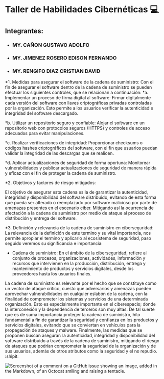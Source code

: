# Taller de Habilidades Cibernéticas :computer:

## Integrantes:
* ### MY. CAÑON GUSTAVO ADOLFO
* ### MY. JIMENEZ ROSERO EDISON FERNANDO
* ### MY. RENGIFO DIAZ CRISTIAN DAVID


*1. Medidas para asegurar el software de la cadena de suministro:
Con el fin de asegurar el software dentro de la cadena de suministro se pueden efectuar los siguientes controles, que se relacionan a continuación:
*a. Implementar un proceso de firma digital al software: Firmar digitalmente cada versión del software con llaves criptográficas privadas controladas por la organización. Esto permite a los usuarios verificar la autenticidad e integridad del software descargado.

*b. Utilizar un repositorio seguro y confiable: Alojar el software en un repositorio web con protocolos seguros (HTTPS) y controles de acceso adecuados para evitar manipulaciones.

*c. Realizar verificaciones de integridad: Proporcionar checksums o códigos hashes criptográficos del software, con el fin que usuarios puedan validar la integridad de las descargas que se realicen.

*d. Aplicar actualizaciones de seguridad de forma oportuna: Monitorear vulnerabilidades y publicar actualizaciones de seguridad de manera rápida y eficaz con el fin de proteger la cadena de suministro.

*2. Objetivos y factores de riesgo mitigados:

 El objetivo de asegurar esta cadena es la de garantizar la autenticidad, integridad y disponibilidad del software distribuido, evitando de esta forma que pueda ser alterado o reemplazado por software malicioso por parte de amenazas presentes en el escenario ciber. Mitigando así la ocurrencia de afectación a la cadena de suministro por medio de ataque al proceso de distribución y entrega del software.

*3. Definición y relevancia de la cadena de suministro en ciberseguridad:
La relevancia de la definición de este termino y su vital importancia, nos permite apropiar el termino y aplicarlo al ecosistema de seguridad, paso seguido veremos su significancia e importancia
*  Cadena de suministro: En el ámbito de la ciberseguridad, refiere al conjunto de procesos, organizaciones, actividades, información y recursos que intervienen en la producción, distribución, entrega y mantenimiento de productos y servicios digitales, desde los proveedores hasta los usuarios finales.

La cadena de suministro es relevante por el hecho que se constituye como un vector de ataque crítico, cuesto que adversarios y amenazas pueden aprovechar vulnerabilidades en cualquier eslabón de la cadena, con la finalidad de comprometer los sistemas y servicios de una determinada organización. Esto es especialmente importante en el ciberespacio; donde la interconexión y la dependencia de terceros son muy altas. De tal suerte que es de suma importancia proteger la cadena de suministro, hito fundamental a fin de garantizar la seguridad y confianza en los productos y servicios digitales, evitando que se conviertan en vehículos para la propagación de ataques y malware. Finalmente, las medidas que se proponen buscan asegurar: la autenticidad, integridad y disponibilidad del software distribuido a través de la cadena de suministro, mitigando el riesgo de ataques que podrían comprometer la seguridad de la organización y de sus usuarios, además de otros atributos como la seguridad y el no repudio. :shipit:

![Screenshot of a comment on a GitHub issue showing an image, added in the Markdown, of an Octocat smiling and raising a tentacle.](https://www.google.com/url?sa=i&url=https%3A%2F%2Fwww.esic.edu%2Frethink%2Ftecnologia%2F5-certificaciones-en-ciberseguridad&psig=AOvVaw39owimIZgnRGChBLkYc-t6&ust=1720111840697000&source=images&cd=vfe&opi=89978449&ved=0CBEQjRxqFwoTCPDTt4-qi4cDFQAAAAAdAAAAABAE)
